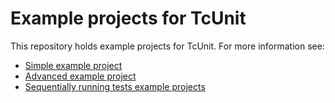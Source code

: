 # Example projects for TcUnit

This repository holds example projects for TcUnit. For more information see:

- [Simple example project](https://github.com/tcunit/ExampleProjects/tree/master/SimpleExampleProject)
- [Advanced example project](https://github.com/tcunit/ExampleProjects/tree/master/AdvancedExampleProject)
- [Sequentially running tests example projects](https://github.com/tcunit/ExampleProjects/tree/master/RunTestsInSequenceExampleProjects)
